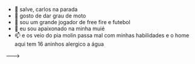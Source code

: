 - 👋 salve, carlos na parada
- 👀 gosto de dar grau de moto
- 🌱 sou um grande jogador de free fire e futebol
- 💞️ eu sou apaixonado na minha muié
- 📫 e os veio do pia molin passa mal com minhas habilidades
e o home aqui tem 16 aninhos
alergico a água
  
--->
